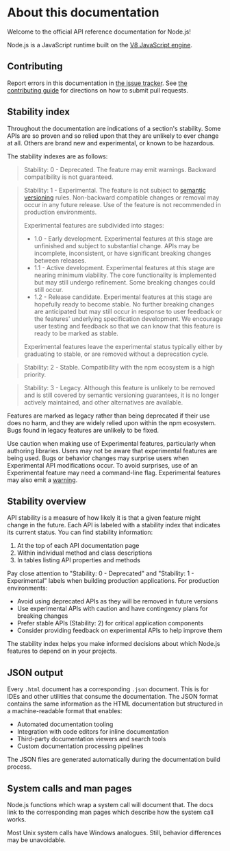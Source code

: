 # About this documentation

<!--introduced_in=v0.10.0-->

<!-- type=misc -->

Welcome to the official API reference documentation for Node.js!

Node.js is a JavaScript runtime built on the [V8 JavaScript engine][].

## Contributing

Report errors in this documentation in [the issue tracker][]. See
[the contributing guide][] for directions on how to submit pull requests.

## Stability index

<!--type=misc-->

Throughout the documentation are indications of a section's stability. Some APIs
are so proven and so relied upon that they are unlikely to ever change at all.
Others are brand new and experimental, or known to be hazardous.

The stability indexes are as follows:

> Stability: 0 - Deprecated. The feature may emit warnings. Backward
> compatibility is not guaranteed.

<!-- separator -->

> Stability: 1 - Experimental. The feature is not subject to
> [semantic versioning][] rules. Non-backward compatible changes or removal may
> occur in any future release. Use of the feature is not recommended in
> production environments.
>
> Experimental features are subdivided into stages:
>
> * 1.0 - Early development. Experimental features at this stage are unfinished
>   and subject to substantial change. APIs may be incomplete, inconsistent, or have
>   significant breaking changes between releases.
> * 1.1 - Active development. Experimental features at this stage are nearing
>   minimum viability. The core functionality is implemented but may still undergo
>   refinement. Some breaking changes could still occur.
> * 1.2 - Release candidate. Experimental features at this stage are hopefully
>   ready to become stable. No further breaking changes are anticipated but may
>   still occur in response to user feedback or the features' underlying
>   specification development. We encourage user testing and feedback so that
>   we can know that this feature is ready to be marked as stable.
>
> Experimental features leave the experimental status typically either by
> graduating to stable, or are removed without a deprecation cycle.

<!-- separator -->

> Stability: 2 - Stable. Compatibility with the npm ecosystem is a high
> priority.

<!-- separator -->

> Stability: 3 - Legacy. Although this feature is unlikely to be removed and is
> still covered by semantic versioning guarantees, it is no longer actively
> maintained, and other alternatives are available.

Features are marked as legacy rather than being deprecated if their use does no
harm, and they are widely relied upon within the npm ecosystem. Bugs found in
legacy features are unlikely to be fixed.

Use caution when making use of Experimental features, particularly when
authoring libraries. Users may not be aware that experimental features are being
used. Bugs or behavior changes may surprise users when Experimental API
modifications occur. To avoid surprises, use of an Experimental feature may need
a command-line flag. Experimental features may also emit a [warning][].

## Stability overview

<!-- STABILITY_OVERVIEW_SLOT_BEGIN -->
API stability is a measure of how likely it is that a given feature might change in the future. Each API is labeled with a stability index that indicates its current status. You can find stability information:

1. At the top of each API documentation page
2. Within individual method and class descriptions
3. In tables listing API properties and methods

Pay close attention to "Stability: 0 - Deprecated" and "Stability: 1 - Experimental" labels when building production applications. For production environments:

* Avoid using deprecated APIs as they will be removed in future versions
* Use experimental APIs with caution and have contingency plans for breaking changes
* Prefer stable APIs (Stability: 2) for critical application components
* Consider providing feedback on experimental APIs to help improve them

The stability index helps you make informed decisions about which Node.js features to depend on in your projects.
<!-- STABILITY_OVERVIEW_SLOT_END -->

## JSON output

<!-- YAML
added: v0.6.12
-->

Every `.html` document has a corresponding `.json` document. This is for IDEs
and other utilities that consume the documentation. The JSON format contains the same 
information as the HTML documentation but structured in a machine-readable format that 
enables:

* Automated documentation tooling
* Integration with code editors for inline documentation
* Third-party documentation viewers and search tools
* Custom documentation processing pipelines

The JSON files are generated automatically during the documentation build process.

## System calls and man pages

Node.js functions which wrap a system call will document that. The docs link
to the corresponding man pages which describe how the system call works.

Most Unix system calls have Windows analogues. Still, behavior differences may
be unavoidable.

[V8 JavaScript engine]: https://v8.dev/
[semantic versioning]: https://semver.org/
[the contributing guide]: https://github.com/nodejs/node/blob/HEAD/CONTRIBUTING.md
[the issue tracker]: https://github.com/nodejs/node/issues/new
[warning]: process.md#event-warning
